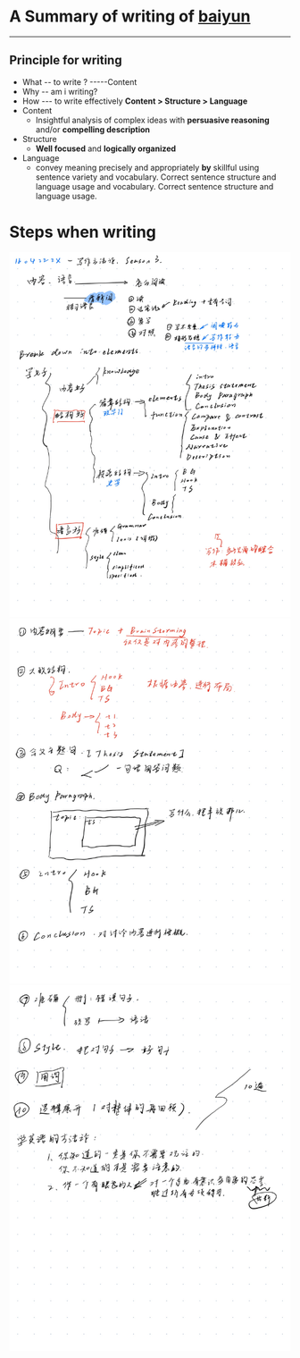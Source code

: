# A Summary of writing of [baiyun](../Plans/A_brief_history/BaiYundeke.md)
------
## Principle for writing
* What -- to write ? -----Content
* Why -- am i writing?
* How --- to write effectively
**Content > Structure > Language**
* Content 
  * Insightful analysis of complex ideas with **persuasive reasoning** and/or **compelling description**
* Structure
  * **Well focused** and **logically organized**
* Language
  * convey meaning precisely and appropriately **by** skillful using sentence variety and vocabulary. Correct sentence structure and language usage and vocabulary. Correct sentence structure and language usage.

# Steps when writing
![Steps when Writing-1](../pictures/Page7.jpg)
![Steps when Writing-2](../pictures/Page8.jpg)
![Steps when Writing-3](../pictures/Page9.jpg)
